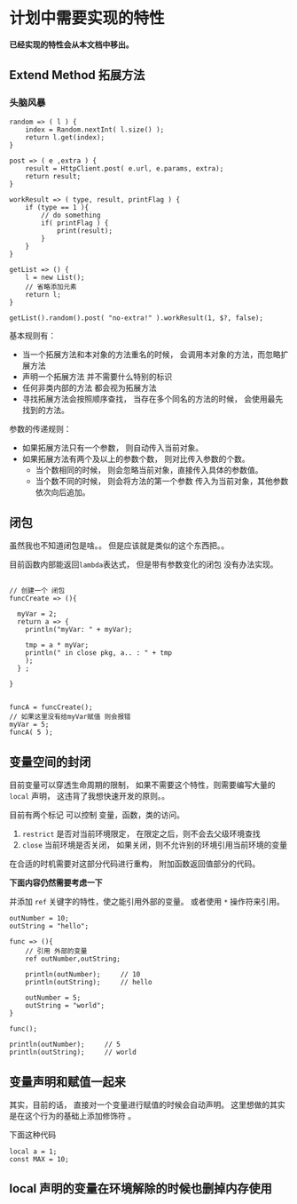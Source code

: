 # 计划中需要实现的特性

**已经实现的特性会从本文档中移出。**



## Extend Method    拓展方法

### 头脑风暴

```
random => ( l ) {
	index = Random.nextInt( l.size() );
	return l.get(index);
}

post => ( e ,extra ) {
	result = HttpClient.post( e.url, e.params, extra);
	return result;
}

workResult => ( type, result, printFlag ) {
	if (type == 1 ){
		// do something
		if( printFlag ) {
			print(result);
		}
	}
}

getList => () {
	l = new List();
	// 省略添加元素
	return l;
}

getList().random().post( "no-extra!" ).workResult(1, $?, false);   
```

基本规则有：

- 当一个拓展方法和本对象的方法重名的时候， 会调用本对象的方法，而忽略扩展方法
- 声明一个拓展方法 并不需要什么特别的标识
- 任何非类内部的方法 都会视为拓展方法
- 寻找拓展方法会按照顺序查找， 当存在多个同名的方法的时候， 会使用最先找到的方法。

参数的传递规则：

- 如果拓展方法只有一个参数， 则自动传入当前对象。
- 如果拓展方法有两个及以上的参数个数， 则对比传入参数的个数。
  -  当个数相同的时候， 则会忽略当前对象，直接传入具体的参数值。
  - 当个数不同的时候， 则会将方法的第一个参数 传入为当前对象，其他参数依次向后追加。



## 闭包

虽然我也不知道闭包是啥。。 但是应该就是类似的这个东西把。。

目前函数内部能返回`lambda`表达式， 但是带有参数变化的闭包 没有办法实现。

```

// 创建一个 闭包
funcCreate => (){

  myVar = 2;
  return a => {
    println("myVar: " + myVar);

    tmp = a * myVar;
    println(" in close pkg, a.. : " + tmp
    );
  } ;

}


funcA = funcCreate();
// 如果这里没有给myVar赋值 则会报错
myVar = 5;
funcA( 5 );

```



## 变量空间的封闭

目前变量可以穿透生命周期的限制， 如果不需要这个特性，则需要编写大量的 `local` 声明， 这违背了我想快速开发的原则。。

目前有两个标记 可以控制 变量，函数，类的访问。 

1. `restrict`  是否对当前环境限定， 在限定之后，则不会去父级环境查找
2. `close` 当前环境是否关闭， 如果关闭，则不允许别的环境引用当前环境的变量

在合适的时机需要对这部分代码进行重构， 附加函数返回值部分的代码。

**下面内容仍然需要考虑一下**

并添加 `ref` 关键字的特性，使之能引用外部的变量。 或者使用 `*` 操作符来引用。 

```
outNumber = 10;
outString = "hello";

func => (){
	// 引用 外部的变量
	ref outNumber,outString;
	
	println(outNumber);     // 10
	println(outString);     // hello
	
	outNumber = 5;
	outString = "world";
}

func();

println(outNumber);     // 5
println(outString);     // world

```



## 变量声明和赋值一起来

其实，目前的话， 直接对一个变量进行赋值的时候会自动声明。 这里想做的其实是在这个行为的基础上添加修饰符 。

下面这种代码

```
local a = 1;
const MAX = 10;  
```





## local 声明的变量在环境解除的时候也删掉内存使用

